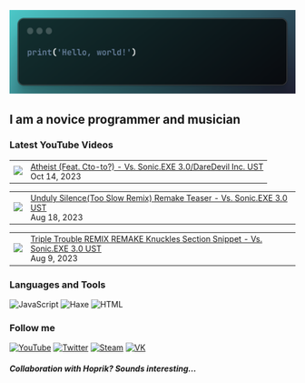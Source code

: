 [![Header](https://github.com/Nyan33/Nyan33/blob/main/assets/header.png)](https://www.youtube.com/channel/UCV-am5JX65zCBZZCsX4Fm2w)

## I am a novice programmer and musician

### Latest YouTube Videos
<!-- BLOG-POST-LIST:START --><table><tr><td><a href="https://www.youtube.com/watch?v=1xhAwkBXzGA"><img width="140px" src="https://i.ytimg.com/vi/1xhAwkBXzGA/mqdefault.jpg"></a></td>
<td><a href="https://www.youtube.com/watch?v=1xhAwkBXzGA">Atheist &lpar;Feat. Cto-to?&rpar; - Vs. Sonic.EXE 3.0/DareDevil Inc. UST</a><br/>Oct 14, 2023</td></tr></table>
<table><tr><td><a href="https://www.youtube.com/watch?v=3BSdSIGSl7M"><img width="140px" src="https://i.ytimg.com/vi/3BSdSIGSl7M/mqdefault.jpg"></a></td>
<td><a href="https://www.youtube.com/watch?v=3BSdSIGSl7M">Unduly Silence&lpar;Too Slow Remix&rpar; Remake Teaser - Vs. Sonic.EXE 3.0 UST</a><br/>Aug 18, 2023</td></tr></table>
<table><tr><td><a href="https://www.youtube.com/watch?v=w12Rg5Mwtrk"><img width="140px" src="https://i.ytimg.com/vi/w12Rg5Mwtrk/mqdefault.jpg"></a></td>
<td><a href="https://www.youtube.com/watch?v=w12Rg5Mwtrk">Triple Trouble REMIX REMAKE Knuckles Section Snippet - Vs. Sonic.EXE 3.0 UST</a><br/>Aug 9, 2023</td></tr></table>
<!-- BLOG-POST-LIST:END -->

### Languages and Tools
![JavaScript](https://img.shields.io/badge/-JavaScript-0B1216?style=for-the-badge&logo=JavaScript)
![Haxe](https://img.shields.io/badge/-Haxe-0B1216?style=for-the-badge&logo=Haxe)
![HTML](https://img.shields.io/badge/-HTML-0B1216?style=for-the-badge&logo=HTML5)

### Follow me
[![YouTube](https://img.shields.io/badge/-YouTube-0B1216?style=for-the-badge&logo=YouTube&logoColor=FF0038)](https://www.youtube.com/channel/UCV-am5JX65zCBZZCsX4Fm2w)
[![Twitter](https://img.shields.io/badge/-Twitter-0B1216?style=for-the-badge&logo=Twitter)](https://twitter.com/NyanBunBun1)
[![Steam](https://img.shields.io/badge/-Steam-0B1216?style=for-the-badge&logo=Steam)](https://steamcommunity.com/id/nyanbun/)
[![VK](https://img.shields.io/badge/-Vkontakte-0B1216?style=for-the-badge&logo=Vk&logoColor=1195F5)](https://vk.com/nyanbus)

##### Collaboration with Hoprik? Sounds interesting...